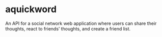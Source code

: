 # aquickword
An API for a social network web application where users can share their thoughts, react to friends’ thoughts, and create a friend list.
